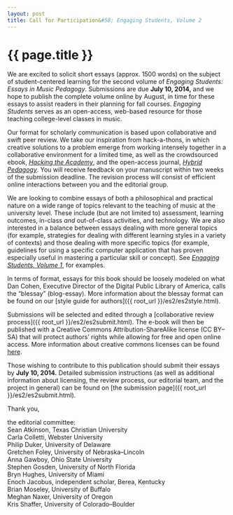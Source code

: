 ```yaml
---
layout: post
title: Call for Participation&#58; Engaging Students, Volume 2
---
```


# {{ page.title }} #

We are excited to solicit short essays (approx. 1500 words) on the subject of student-centered learning for the second volume of *Engaging Students: Essays in Music Pedagogy*. Submissions are due **July 10, 2014,** and we hope to publish the complete volume online by August, in time for these essays to assist readers in their planning for fall courses. *Engaging Students* serves as an open-access, web-based resource for those teaching college-level classes in music.

Our format for scholarly communication is based upon collaborative and swift peer review. We take our inspiration from hack-a-thons, in which creative solutions to a problem emerge from working intensely together in a collaborative environment for a limited time, as well as the crowdsourced ebook, [*Hacking the Academy*](http://www.digitalculture.org/books/hacking-the-academy-new-approaches-to-scholarship-and-teaching-from-digital-humanities/), and the open-access journal, [*Hybrid Pedagogy*](http://www.hybridpedagogy.com/journal/collaborative-peer-review-gathering-the-academys-orphans/). You will receive feedback on your manuscript within two weeks of the submission deadline. The revision process will consist of efficient online interactions between you and the editorial group.

We are looking to combine essays of both a philosophical and practical nature on a wide range of topics relevant to the teaching of music at the university level. These include (but are not limited to) assessment, learning outcomes, in-class *and* out-of-class activities, and technology. We are also interested in a balance between essays dealing with more general topics (for example, strategies for dealing with different learning styles in a variety of contexts) and those dealing with more specific topics (for example, guidelines for using a specific computer application that has proven especially useful in mastering a particular skill or concept). See [*Engaging Students, Volume 1*](http://www.flipcamp.org/engagingstudents/), for examples.

In terms of format, essays for this book should be loosely modeled on what Dan Cohen, Executive Director of the Digital Public Library of America, calls the “blessay” (blog-essay). More information about the blessay format can be found on our [style guide for authors]({{ root_url }}/es2/es2style.html).​

Submissions will be selected and edited through a [collaborative review process]({{ root_url }}/es2/es2submit.html). The e-book will then be published with a Creative Commons Attribution-ShareAlike license (CC BY–SA) that will protect authors’ rights while allowing for free and open online access. More information about creative commons licenses can be found [here](http://creativecommons.org/licenses/).

Those wishing to contribute to this publication should submit their essays by **July 10, 2014.** Detailed submission instructions (as well as additional information about licensing, the review process, our editorial team, and the project in general) can be found on [the submission page]({{ root_url }}/es2/es2submit.html).

​Thank you,

the editorial committee:  
Sean Atkinson, Texas Christian University  
Carla Colletti, Webster University  
Philip Duker, University of Delaware  
Gretchen Foley, University of Nebraska–Lincoln  
Anna Gawboy, Ohio State University  
Stephen Gosden, University of North Florida  
Bryn Hughes, University of Miami  
Enoch Jacobus, independent scholar, Berea, Kentucky  
Brian Moseley, University of Buffalo  
Meghan Naxer, University of Oregon  
Kris Shaffer, University of Colorado–Boulder  